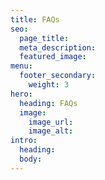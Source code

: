 ```yaml
---
title: FAQs
seo:
  page_title:
  meta_description:
  featured_image:
menu:
  footer_secondary:
    weight: 3
hero:
  heading: FAQs
  image:
    image_url:
    image_alt:
intro:
  heading:
  body:
---
```

